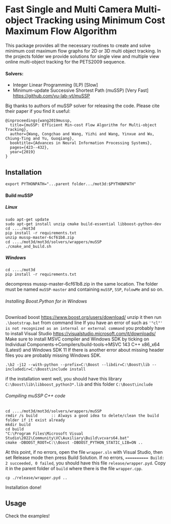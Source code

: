 # Fast Single and Multi Camera Multi-object Tracking using Minimum Cost Maximum Flow Algorithm

This package provides all the necessary routines to create and solve minimum cost maximum flow graphs for 2D or 3D multi object tracking.
In the projects folder we provide solutions for single view and multiple view online multi-object tracking for the PETS2009 sequence.

#### Solvers:
- Integer Linear Programming (ILP) [Slow]
- Minimum-update Successive Shortest Path (muSSP) [Very Fast] https://github.com/yu-lab-vt/muSSP

Big thanks to authors of muSSP solver for releasing the code. Please cite their paper if you find it useful:
```
@inproceedings{wang2019mussp,
  title={muSSP: Efficient Min-cost Flow Algorithm for Multi-object Tracking},
  author={Wang, Congchao and Wang, Yizhi and Wang, Yinxue and Wu, Chiung-Ting and Yu, Guoqiang},
  booktitle={Advances in Neural Information Processing Systems},
  pages={423--432},
  year={2019}
}
```

## Installation
```
export PYTHONPATH="...parent folder.../mot3d:$PYTHONPATH"
```
#### Build muSSP

##### Linux
```
sudo apt-get update
sudo apt-get install unzip cmake build-essential libboost-python-dev
cd ..../mot3d
pip install -r requirements.txt
unzip mussp-master-6cf61b8.zip
cd ..../mot3d/mot3d/solvers/wrappers/muSSP
./cmake_and_build.sh
```
##### Windows
```
cd ..../mot3d
pip install -r requirements.txt
```
decompress mussp-master-6cf61b8.zip in the same location. The folder must be named `muSSP-master` and containing `muSSP`, `SSP`, `FolowMe` and so on.

###### Installing Boost.Python for in Windows
Download boost https://www.boost.org/users/download/
unzip it then run `.\bootstrap.bat` from command line
If you have an error of such as `'"cl"' is not recognized as an internal or external command` you probably have to install Visual Studio https://visualstudio.microsoft.com/it/downloads/ Make sure to install MSVC compiler and Windows SDK by ticking on Individual Components->Compilers/build-tools->MSVC 143 C++ x86_x64 (Latest) and Windows SDK 11
If there is another error about missing header files you are probably missing Windows SDK.
```
.\b2 -j12 --with-python --prefix=C:\Boost --libdir=C:\Boost\lib --includedir=C:\Boost\include install
```
if the installation went well, you should have this library `C:\Boost\lib\libboost_python3*.lib` and this folder `C:\Boost\include`
###### Compiling muSSP C++ code
```
cd ..../mot3d/mot3d/solvers/wrappers/muSSP
rmdir /s build      :: Always a good idea to delete/clean the build folder if it exist already
mkdir build
cd build
"C:\Program Files\Microsoft Visual Studio\2022\Community\VC\Auxiliary\Build\vcvars64.bat"
cmake -DBOOST_ROOT=C:\\Boost -DBOOST_PYTHON_STATIC_LIB=ON ..
```
At this point, if no errors, open the file `wrapper.sln` with Visual Studio, then set Release mode then press Build Solution.
If no errors, `========== Build: 2 succeeded, 0 failed`, you should have this file `release/wrapper.pyd`. Copy it in the parent folder of `build` where there is the file `wrapper.cpp`.
```
cp ./release/wrapper.pyd ..
```
Installation done!

## Usage
Check the examples!
